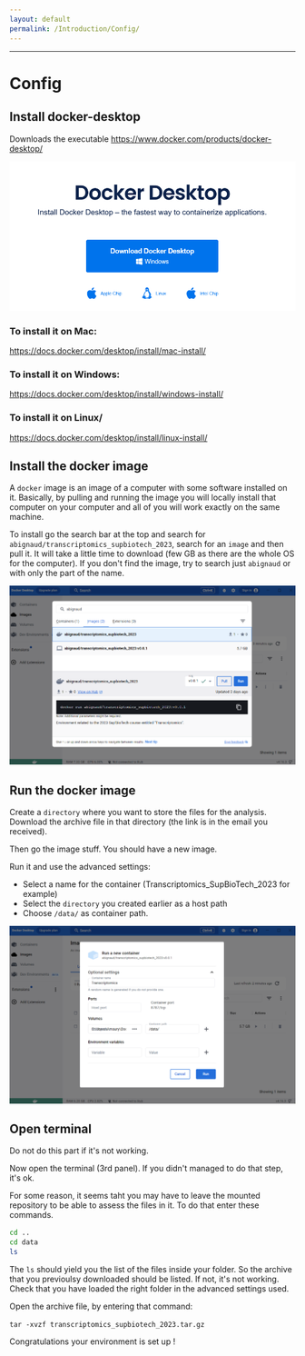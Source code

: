 ```yaml
---
layout: default
permalink: /Introduction/Config/
---
```


---
# Config

## Install docker-desktop

Downloads the executable
https://www.docker.com/products/docker-desktop/

![docker_desktop](assets/docker_desktop.png)

### To install it on Mac:
https://docs.docker.com/desktop/install/mac-install/

### To install it on Windows:
https://docs.docker.com/desktop/install/windows-install/

### To install it on Linux/
https://docs.docker.com/desktop/install/linux-install/


## Install the docker image

A `docker` image is an image of a computer with some software installed on it. 
Basically, by pulling and running the image you will locally install that 
computer on your computer and all of you will work exactly on the same machine.

To install go the search bar at the top and search for 
`abignaud/transcriptomics_supbiotech_2023`, search for an `image` and then pull
it. It will take a little time to download (few GB as there are the whole OS for
the computer). If you don't find the image, try to search just `abignaud` or 
with only the part of the name.

![download_image](assets/image_download.png)

## Run the docker image

Create a `directory` where you want to store the files for the analysis.
Download the archive file in that directory (the link is in the email you 
received). 

Then go the image stuff. You should have a new image.

Run it and use the advanced settings:
- Select a name for the container (Transcriptomics_SupBioTech_2023 for example)
- Select the `directory` you created earlier as a host path
- Choose `/data/` as container path.

![setting_container](assets/setting_container.png)

## Open terminal

Do not do this part if it's not working.

Now open the terminal (3rd panel). If you didn't managed to do that step, it's 
ok.

For some reason, it seems taht you may have to leave the mounted repository to 
be able to assess the files in it. To do that enter these commands.

```sh
cd ..
cd data
ls 
```

The `ls` should yield you the list of the files inside your folder. So the
archive that you previoulsy downloaded should be listed. If not, it's not 
working. Check that you have loaded the right folder in the advanced settings 
used.

Open the archive file, by entering that command:

`tar -xvzf transcriptomics_supbiotech_2023.tar.gz`

Congratulations your environment is set up !
